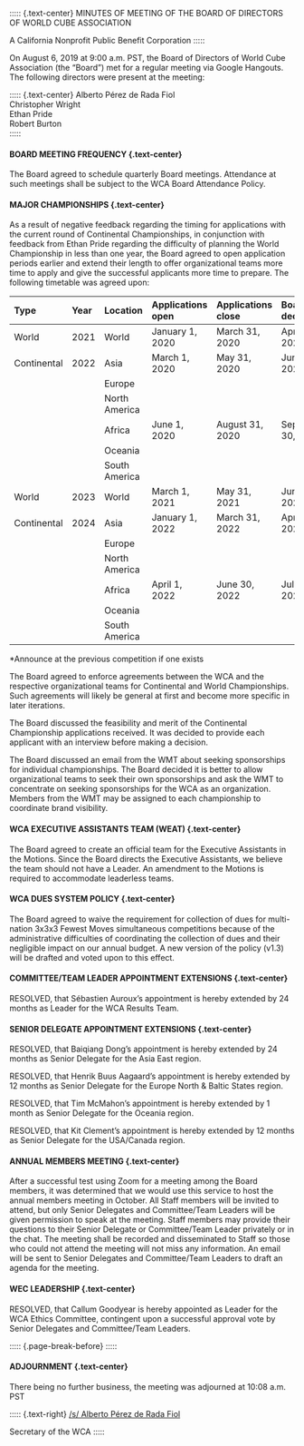 ::::: {.text-center}
MINUTES OF MEETING OF THE BOARD OF DIRECTORS OF WORLD CUBE ASSOCIATION

A California Nonprofit Public Benefit Corporation
:::::

On August 6, 2019 at 9:00 a.m. PST, the Board of Directors of World Cube Association (the “Board”) met for a regular meeting via Google Hangouts. The following directors were present at the meeting:

::::: {.text-center}
Alberto Pérez de Rada Fiol <br>
Christopher Wright <br>
Ethan Pride <br>
Robert Burton <br>
:::::

#### **BOARD MEETING FREQUENCY** {.text-center}

The Board agreed to schedule quarterly Board meetings. Attendance at such meetings shall be subject to the WCA Board Attendance Policy.

#### **MAJOR CHAMPIONSHIPS** {.text-center}

As a result of negative feedback regarding the timing for applications with the current round of Continental Championships, in conjunction with feedback from Ethan Pride regarding the difficulty of planning the World Championship in less than one year, the Board agreed to open application periods earlier and extend their length to offer organizational teams more time to apply and give the successful applicants more time to prepare. The following timetable was agreed upon:

| Type | Year | Location | Applications open | Applications close | Board decision |
| :---- | :-- | :------ | :------ | :------ | :------- |
| World | 2021 | World | January 1, 2020 | March 31, 2020 | April 30, 2020 |
| Continental | 2022 | Asia | March 1, 2020 | May 31, 2020 | June 30, 2020* |
| | | Europe | | | |
| | | North America | | | |
| | | Africa | June 1, 2020 | August 31, 2020 | September 30, 2020* |
| | | Oceania | | | |
| | | South America | | | |
| World | 2023 | World | March 1, 2021 | May 31, 2021 | June 30, 2021* |
| Continental | 2024 | Asia | January 1, 2022 | March 31, 2022 | April 30, 2022* |
| | | Europe | | | |
| | | North America | | | |
| | | Africa | April 1, 2022 | June 30, 2022 | July 31, 2022* |
| | | Oceania | | | |
| | | South America | | | |

*Announce at the previous competition if one exists

The Board agreed to enforce agreements between the WCA and the respective organizational teams for Continental and World Championships. Such agreements will likely be general at first and become more specific in later iterations.

The Board discussed the feasibility and merit of the Continental Championship applications received. It was decided to provide each applicant with an interview before making a decision.

The Board discussed an email from the WMT about seeking sponsorships for individual championships. The Board decided it is better to allow organizational teams to seek their own sponsorships and ask the WMT to concentrate on seeking sponsorships for the WCA as an organization. Members from the WMT may be assigned to each championship to coordinate brand visibility.

#### **WCA EXECUTIVE ASSISTANTS TEAM (WEAT)** {.text-center}

The Board agreed to create an official team for the Executive Assistants in the Motions. Since the Board directs the Executive Assistants, we believe the team should not have a Leader. An amendment to the Motions is required to accommodate leaderless teams.

#### **WCA DUES SYSTEM POLICY** {.text-center}

The Board agreed to waive the requirement for collection of dues for multi-nation 3x3x3 Fewest Moves simultaneous competitions because of the administrative difficulties of coordinating the collection of dues and their negligible impact on our annual budget. A new version of the policy (v1.3) will be drafted and voted upon to this effect.

#### **COMMITTEE/TEAM LEADER APPOINTMENT EXTENSIONS** {.text-center}

RESOLVED, that Sébastien Auroux’s appointment is hereby extended by 24 months as Leader for the WCA Results Team.

#### **SENIOR DELEGATE APPOINTMENT EXTENSIONS** {.text-center}

RESOLVED, that Baiqiang Dong’s appointment is hereby extended by 24 months as Senior Delegate for the Asia East region.

RESOLVED, that Henrik Buus Aagaard’s appointment is hereby extended by 12 months as Senior Delegate for the Europe North & Baltic States region.

RESOLVED, that Tim McMahon’s appointment is hereby extended by 1 month as Senior Delegate for the Oceania region.

RESOLVED, that Kit Clement’s appointment is hereby extended by 12 months as Senior Delegate for the USA/Canada region.

#### **ANNUAL MEMBERS MEETING** {.text-center}

After a successful test using Zoom for a meeting among the Board members, it was determined that we would use this service to host the annual members meeting in October. All Staff members will be invited to attend, but only Senior Delegates and Committee/Team Leaders will be given permission to speak at the meeting. Staff members may provide their questions to their Senior Delegate or Committee/Team Leader privately or in the chat. The meeting shall be recorded and disseminated to Staff so those who could not attend the meeting will not miss any information. An email will be sent to Senior Delegates and Committee/Team Leaders to draft an agenda for the meeting.

#### **WEC LEADERSHIP** {.text-center}

RESOLVED, that Callum Goodyear is hereby appointed as Leader for the WCA Ethics Committee, contingent upon a successful approval vote by Senior Delegates and Committee/Team Leaders.

::::: {.page-break-before}
:::::

#### **ADJOURNMENT** {.text-center}

There being no further business, the meeting was adjourned at 10:08 a.m. PST

::::: {.text-right}
<u>/s/ Alberto Pérez de Rada Fiol</u>

Secretary of the WCA
:::::
